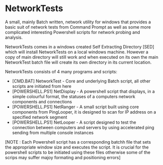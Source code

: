 NetworkTests
============

A small, mainly Batch written, network utility for windows that provides a basic suit of network tests from Command Prompt as well as some more complicated interesting Powershell scripts for network probing and analysis.

NetworkTests comes in a windows created Self Extracting Directory [SED] which will install NetworkTests on a local windows machine. However a copy of main directory will still work and when executed on its own the main NetworkTest batch file will create its own directory in its current location.

NetworkTests consists of 4 many programs and scripts:
- [CMD.BAT] NetworkTest - Core and underlying Batch script, all other scripts are initiated from here
- [POWERSHELL.PS1] NetDisplay - A powershell script that displays, in a simple colourful format, the statuses of a computers network components and connections
- [POWERSHELL.PS1] NetRanger - A small script built using core components from PingLooper, it is designed to scan for IP address on a specified network segment
- [POWERSHELL.PS1] NetLooper - A script designed to test the connection between computers and servers by using accelerated ping sending from multiple console instances

[NOTE : Each Powershell script has a corresponding batchh file that sets the appropriate window size and executes the script. It is crucial for the powershell scripts to be initiated using  these files otherwise some of the scrips may suffer majoy formating and positioning errors]



